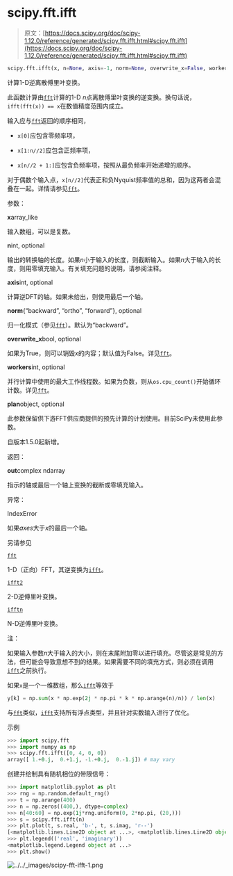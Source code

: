# scipy.fft.ifft

> 原文：[https://docs.scipy.org/doc/scipy-1.12.0/reference/generated/scipy.fft.ifft.html#scipy.fft.ifft](https://docs.scipy.org/doc/scipy-1.12.0/reference/generated/scipy.fft.ifft.html#scipy.fft.ifft)

```py
scipy.fft.ifft(x, n=None, axis=-1, norm=None, overwrite_x=False, workers=None, *, plan=None)
```

计算1-D逆离散傅里叶变换。

此函数计算由[`fft`](https://docs.scipy.org/doc/scipy-1.12.0/reference/generated/scipy.fft.fft.html#scipy.fft.fft "scipy.fft.fft")计算的1-D *n*点离散傅里叶变换的逆变换。换句话说，`ifft(fft(x)) == x`在数值精度范围内成立。

输入应与[`fft`](https://docs.scipy.org/doc/scipy-1.12.0/reference/generated/scipy.fft.fft.html#scipy.fft.fft "scipy.fft.fft")返回的顺序相同，

+   `x[0]`应包含零频率项，

+   `x[1:n//2]`应包含正频率项，

+   `x[n//2 + 1:]`应包含负频率项，按照从最负频率开始递增的顺序。

对于偶数个输入点，`x[n//2]`代表正和负Nyquist频率值的总和，因为这两者会混叠在一起。详情请参见[`fft`](https://docs.scipy.org/doc/scipy-1.12.0/reference/generated/scipy.fft.fft.html#scipy.fft.fft "scipy.fft.fft")。

参数：

**x**array_like

输入数组，可以是复数。

**n**int, optional

输出的转换轴的长度。如果*n*小于输入的长度，则截断输入。如果*n*大于输入的长度，则用零填充输入。有关填充问题的说明，请参阅注释。

**axis**int, optional

计算逆DFT的轴。如果未给出，则使用最后一个轴。

**norm**{“backward”, “ortho”, “forward”}, optional

归一化模式（参见[`fft`](https://docs.scipy.org/doc/scipy-1.12.0/reference/generated/scipy.fft.fft.html#scipy.fft.fft "scipy.fft.fft")）。默认为“backward”。

**overwrite_x**bool, optional

如果为True，则可以销毁*x*的内容；默认值为False。详见[`fft`](https://docs.scipy.org/doc/scipy-1.12.0/reference/generated/scipy.fft.fft.html#scipy.fft.fft "scipy.fft.fft")。

**workers**int, optional

并行计算中使用的最大工作线程数。如果为负数，则从`os.cpu_count()`开始循环计数。详见[`fft`](https://docs.scipy.org/doc/scipy-1.12.0/reference/generated/scipy.fft.fft.html#scipy.fft.fft "scipy.fft.fft")。

**plan**object, optional

此参数保留供下游FFT供应商提供的预先计算的计划使用。目前SciPy未使用此参数。

自版本1.5.0起新增。

返回：

**out**complex ndarray

指示的轴或最后一个轴上变换的截断或零填充输入。

异常：

IndexError

如果*axes*大于*x*的最后一个轴。

另请参见

[`fft`](https://docs.scipy.org/doc/scipy-1.12.0/reference/generated/scipy.fft.fft.html#scipy.fft.fft "scipy.fft.fft")

1-D（正向）FFT，其逆变换为[`ifft`](https://docs.scipy.org/doc/scipy-1.12.0/reference/generated/scipy.fft.ifft.html#scipy.fft.ifft "scipy.fft.ifft")。

[`ifft2`](https://docs.scipy.org/doc/scipy-1.12.0/reference/generated/scipy.fft.ifft2.html#scipy.fft.ifft2 "scipy.fft.ifft2")

2-D逆傅里叶变换。

[`ifftn`](https://docs.scipy.org/doc/scipy-1.12.0/reference/generated/scipy.fft.ifftn.html#scipy.fft.ifftn "scipy.fft.ifftn")

N-D逆傅里叶变换。

注：

如果输入参数*n*大于输入的大小，则在末尾附加零以进行填充。尽管这是常见的方法，但可能会导致意想不到的结果。如果需要不同的填充方式，则必须在调用[`ifft`](#scipy.fft.ifft "scipy.fft.ifft")之前执行。

如果`x`是一个一维数组，那么[`ifft`](#scipy.fft.ifft "scipy.fft.ifft")等效于

```py
y[k] = np.sum(x * np.exp(2j * np.pi * k * np.arange(n)/n)) / len(x) 
```

与[`fft`](scipy.fft.fft.html#scipy.fft.fft "scipy.fft.fft")类似，[`ifft`](#scipy.fft.ifft "scipy.fft.ifft")支持所有浮点类型，并且针对实数输入进行了优化。

示例

```py
>>> import scipy.fft
>>> import numpy as np
>>> scipy.fft.ifft([0, 4, 0, 0])
array([ 1.+0.j,  0.+1.j, -1.+0.j,  0.-1.j]) # may vary 
```

创建并绘制具有随机相位的带限信号：

```py
>>> import matplotlib.pyplot as plt
>>> rng = np.random.default_rng()
>>> t = np.arange(400)
>>> n = np.zeros((400,), dtype=complex)
>>> n[40:60] = np.exp(1j*rng.uniform(0, 2*np.pi, (20,)))
>>> s = scipy.fft.ifft(n)
>>> plt.plot(t, s.real, 'b-', t, s.imag, 'r--')
[<matplotlib.lines.Line2D object at ...>, <matplotlib.lines.Line2D object at ...>]
>>> plt.legend(('real', 'imaginary'))
<matplotlib.legend.Legend object at ...>
>>> plt.show() 
```

![../../_images/scipy-fft-ifft-1.png](../Images/db380e9db3f6f459d67aeddc898fd085.png)
